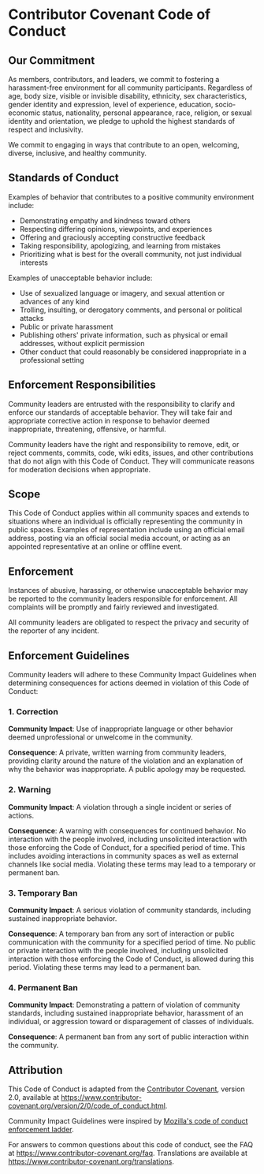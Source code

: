 # Contributor Covenant Code of Conduct

## Our Commitment

As members, contributors, and leaders, we commit to fostering a harassment-free environment for all community participants. Regardless of age, body size, visible or invisible disability, ethnicity, sex characteristics, gender identity and expression, level of experience, education, socio-economic status, nationality, personal appearance, race, religion, or sexual identity and orientation, we pledge to uphold the highest standards of respect and inclusivity.

We commit to engaging in ways that contribute to an open, welcoming, diverse, inclusive, and healthy community.

## Standards of Conduct

Examples of behavior that contributes to a positive community environment include:

- Demonstrating empathy and kindness toward others
- Respecting differing opinions, viewpoints, and experiences
- Offering and graciously accepting constructive feedback
- Taking responsibility, apologizing, and learning from mistakes
- Prioritizing what is best for the overall community, not just individual interests

Examples of unacceptable behavior include:

- Use of sexualized language or imagery, and sexual attention or advances of any kind
- Trolling, insulting, or derogatory comments, and personal or political attacks
- Public or private harassment
- Publishing others' private information, such as physical or email addresses, without explicit permission
- Other conduct that could reasonably be considered inappropriate in a professional setting

## Enforcement Responsibilities

Community leaders are entrusted with the responsibility to clarify and enforce our standards of acceptable behavior. They will take fair and appropriate corrective action in response to behavior deemed inappropriate, threatening, offensive, or harmful.

Community leaders have the right and responsibility to remove, edit, or reject comments, commits, code, wiki edits, issues, and other contributions that do not align with this Code of Conduct. They will communicate reasons for moderation decisions when appropriate.

## Scope

This Code of Conduct applies within all community spaces and extends to situations where an individual is officially representing the community in public spaces. Examples of representation include using an official email address, posting via an official social media account, or acting as an appointed representative at an online or offline event.

## Enforcement

Instances of abusive, harassing, or otherwise unacceptable behavior may be reported to the community leaders responsible for enforcement. All complaints will be promptly and fairly reviewed and investigated.

All community leaders are obligated to respect the privacy and security of the reporter of any incident.

## Enforcement Guidelines

Community leaders will adhere to these Community Impact Guidelines when determining consequences for actions deemed in violation of this Code of Conduct:

### 1. Correction

**Community Impact**: Use of inappropriate language or other behavior deemed unprofessional or unwelcome in the community.

**Consequence**: A private, written warning from community leaders, providing clarity around the nature of the violation and an explanation of why the behavior was inappropriate. A public apology may be requested.

### 2. Warning

**Community Impact**: A violation through a single incident or series of actions.

**Consequence**: A warning with consequences for continued behavior. No interaction with the people involved, including unsolicited interaction with those enforcing the Code of Conduct, for a specified period of time. This includes avoiding interactions in community spaces as well as external channels like social media. Violating these terms may lead to a temporary or permanent ban.

### 3. Temporary Ban

**Community Impact**: A serious violation of community standards, including sustained inappropriate behavior.

**Consequence**: A temporary ban from any sort of interaction or public communication with the community for a specified period of time. No public or private interaction with the people involved, including unsolicited interaction with those enforcing the Code of Conduct, is allowed during this period. Violating these terms may lead to a permanent ban.

### 4. Permanent Ban

**Community Impact**: Demonstrating a pattern of violation of community standards, including sustained inappropriate behavior, harassment of an individual, or aggression toward or disparagement of classes of individuals.

**Consequence**: A permanent ban from any sort of public interaction within the community.

## Attribution

This Code of Conduct is adapted from the [Contributor Covenant][homepage], version 2.0, available at https://www.contributor-covenant.org/version/2/0/code_of_conduct.html.

Community Impact Guidelines were inspired by [Mozilla's code of conduct enforcement ladder](https://github.com/mozilla/diversity).

[homepage]: https://www.contributor-covenant.org

For answers to common questions about this code of conduct, see the FAQ at https://www.contributor-covenant.org/faq. Translations are available at https://www.contributor-covenant.org/translations.